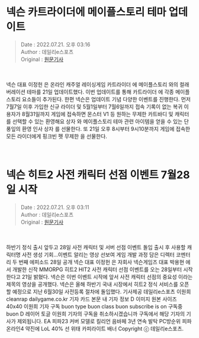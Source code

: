 <!-- 타이틀 -->  
# 넥슨 카트라이더에 메이플스토리 테마 업데이트  
<!-- 기사 정보 -->  
> Date : 2022.07.21. 오후 03:16  
> Author : 데일리e스포츠  
> Original : [원문기사](https://n.news.naver.com/mnews/article/347/0000164727?sid=105)  
<br/>  
<!-- 대표 이미지 -->  
<img alt="" src="https://imgnews.pstatic.net/image/347/2022/07/21/2022072115145800258da2c546b3a2233836130_20220721151601543.jpg?type=w647"/>  
<br/><br/>  
<!-- 기사 본문 -->  
넥슨 대표 이정헌 은 온라인 캐주얼 레이싱게임 카트라이더 에 메이플스토리 와의 컬래버레이션 테마를 21일 업데이트했다.
이번 업데이트를 통해 카트라이더 에 각종 메이플스토리 요소들이 추가된다.
한편 넥슨은 업데이트 기념 다양한 이벤트를 진행한다.
먼저 7월7일 이후 가입한 신규 라이더 및 5월1일부터 7월6일까지 접속 기록이 없는 복귀 이용자가 8월31일까지 게임에 접속하면 몬스터 V1 등 원하는 무제한 카트바디 및 캐릭터를 선택할 수 있는 환영해요 상자 와 메이플스토리 테마 관련 아이템을 얻을 수 있는 단풍잎의 환영 인사 상자 를 선물한다.
또 21일 오후 8시부터 9시10분까지 게임에 접속한 모든 라이더에게 핑크빈 펫 무제한 을 선물한다.  
<br/><br/><br/>  

<!-- 타이틀 -->  
# 넥슨 히트2 사전 캐릭터 선점 이벤트 7월28일 시작  
<!-- 기사 정보 -->  
> Date : 2022.07.21. 오후 03:11  
> Author : 데일리e스포츠  
> Original : [원문기사](https://n.news.naver.com/mnews/article/347/0000164726?sid=105)  
<br/>  
<!-- 대표 이미지 -->  
<img alt="" src="https://imgnews.pstatic.net/image/347/2022/07/21/2022072115100700142da2c546b3a2233836130_20220721151101503.jpg?type=w647"/>  
<br/><br/>  
<!-- 기사 본문 -->  
하반기 정식 출시 앞두고 28일 사전 캐릭터 및 서버 선점 이벤트 돌입 출시 후 사용할 캐릭터명 사전 생성 기회…이벤트 알리는 영상 선보여 게임 개발 과정 담은 디렉터 코멘터리 두 번째 에피소드 28일 공개 넥슨 대표 이정헌 은 자회사 넥슨게임즈 대표 박용현 에서 개발한 신작 MMORPG 히트2 HIT2 사전 캐릭터 선점 이벤트를 오는 28일부터 시작한다고 21일 밝혔다.
넥슨은 이번 이벤트 시작에 앞서 사전 캐릭터 선점의 중요성 이라는 제목의 영상을 공개했다.
넥슨은 올해 하반기 국내 시장에서 히트2 정식 서비스를 오픈할 예정으로 지난 6월30일 사전등록 절차에 돌입했다.
기사제공 데일리e스포츠 이원희 cleanrap dailygame.co.kr 기자 카드 본문 내 기자 정보 D 이미지 원본 사이즈 40x40 이원희 기자 구독 buon type buon class buon subscribe is on 구독중 buon D 레이어 토글 이원희 기자의 구독을 취소하시겠습니까 구독에서 해당 기자의 기사가 제외됩니다.
EA 피파23 커버 모델로 킬리언 음바페 3년 연속 발탁 PC방순위 피파온라인4 약진에 LoL 40% 선 위태 카피라이트 배너 Copyright ⓒ 데일리e스포츠.  
<br/><br/><br/>  

